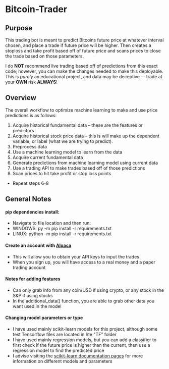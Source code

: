 # Bitcoin-Trader

## Purpose
This trading bot is meant to predict Bitcoins future price at whatever interval chosen, and place a trade if future price will be higher. Then creates a stoploss and take profit based off of future price and scans prices to close the trade based on those parameters.

I do **NOT** recommend live trading based off of predictions from this exact code; however, you can make the changes needed to make this deployable. This is *purely* an educational project, and data may be deceptive -- trade at your **OWN** risk **ALWAYS**!
## Overview 
The overall workflow to optimize machine learning to make and use price predictions is as follows:

1. Acquire historical fundamental data – these are the features or predictors
2. Acquire historical stock price data – this is will make up the dependent variable, or label (what we are trying to predict).
3. Preprocess data
4. Use a machine learning model to learn from the data
5. Acquire current fundamental data
6. Generate predictions from machine learning model using current data
7. Use a trading API to make trades based off of those predictions
8. Scan prices to hit take profit or stop loss points
  * Repeat steps 6-8


 

## General Notes
#### pip dependencies install: 
  * Navigate to file location and then run:
  * WINDOWS: py -m pip install -r requirements.txt 
  * LINUX: python -m pip install -r requirements.txt
  
#### Create an account with [Alpaca](https://app.alpaca.markets/paper/dashboard/overview)
  * This will allow you to obtain your API keys to input the trades
  * When you sign up, you will have access to a real money and a paper trading account
  
#### Notes for adding features
  * Can only grab info from any coin/USD if using crypto, or any stock in the S&P if using stocks
  * In the additional_data() function, you are able to grab other data you want used in the model
  
#### Changing model parameters or type
  * I have used mainly scikit-learn models for this project, although some test Tensorflow files are located in hte "TF" folder
  * I have used mainly regression models, but you can add a classifier to first check if the future price is higher than the current, then use a regression model to find the predicted price
  * I advise visiting the [scikit-learn documentation pages](https://scikit-learn.org/stable/supervised_learning.html) for more information on different models and parameters
